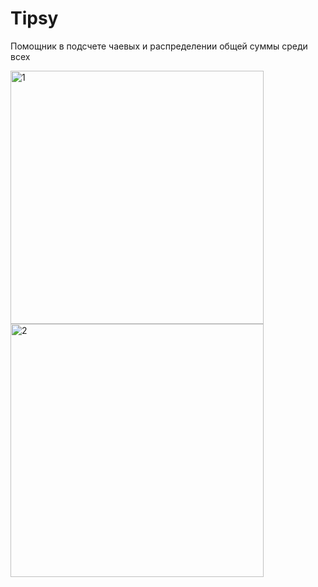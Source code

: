 # Tipsy
Помощник в подсчете чаевых и распределении общей суммы среди всех

<img width="405" alt="1" src="https://user-images.githubusercontent.com/43841583/73500282-48659a00-43d3-11ea-8667-5adbbec2910d.png"><img width="405" alt="2" src="https://user-images.githubusercontent.com/43841583/73500281-48659a00-43d3-11ea-9de7-959e665def55.png">
